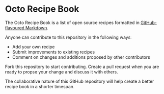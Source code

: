 # Octo Recipe Book

The Octo Recipe Book is a list of open source recipes formatted in [GitHub-flavoured Markdown](https://github.com/kaihj/octo-recipes/blob/master/markdown-cheatsheet.pdf).

Anyone can contribute to this repository in the following ways:

- Add your own recipe
- Submit improvements to existing recipes
- Comment on changes and additions proposed by other contributors

Fork this repository to start contributing. Create a pull request when you are ready to propse your change and discuss it with others. 

The collaborative nature of this GitHub repository will help create a better recipe book in a shorter timespan. 
